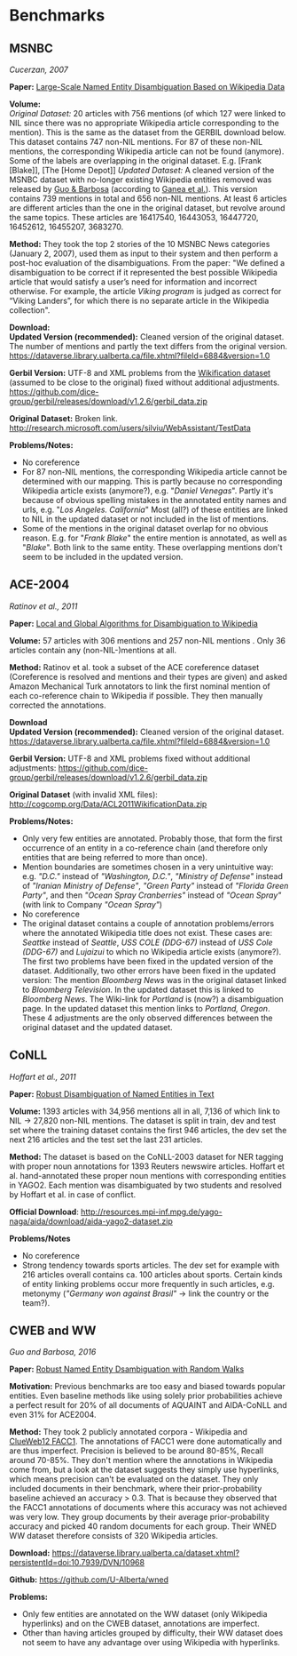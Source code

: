 # Benchmarks

## MSNBC
*Cucerzan, 2007*

**Paper:** [Large-Scale Named Entity Disambiguation Based on Wikipedia Data](https://www.aclweb.org/anthology/D07-1074.pdf)

**Volume:** \
*Original Dataset:* 20 articles with 756 mentions (of which 127 were linked to NIL since there was no appropriate Wikipedia article corresponding to the mention).
This is the same as the dataset from the GERBIL download below. This dataset contains 747 non-NIL mentions.
For 87 of these non-NIL mentions, the corresponding Wikipedia article can not be found (anymore).\
Some of the labels are overlapping in the original dataset. E.g. [Frank [Blake]], [The [Home Depot]]
*Updated Dataset:* A cleaned version of the MSNBC dataset with no-longer existing Wikipedia entities removed was released by [Guo & Barbosa](https://dl.acm.org/doi/pdf/10.1145/2661829.2661887) (according to [Ganea et al.](https://dl.acm.org/doi/pdf/10.1145/2872427.2882988)).
This version contains 739 mentions in total and 656 non-NIL mentions. At least 6 articles are different articles than the one in the original dataset, but revolve around the same topics.
These articles are 16417540, 16443053, 16447720, 16452612, 16455207, 3683270.

**Method:** They took the top 2 stories of the 10 MSNBC News categories (January 2, 2007), used them as input to their system and then perform a post-hoc evaluation of the disambiguations.
From the paper: "We defined a disambiguation to be correct if it represented the best possible Wikipedia article that would satisfy a user’s need for information and incorrect otherwise.
For example, the article *Viking program* is judged as correct for “Viking Landers”, for which there is no separate article in the Wikipedia collection".

**Download:**\
**Updated Version (recommended):** Cleaned version of the original dataset. The number of mentions and partly the text differs from the original version. <https://dataverse.library.ualberta.ca/file.xhtml?fileId=6884&version=1.0>

**Gerbil Version:** UTF-8 and XML problems from the [Wikification dataset](cogcomp.org/Data/ACL2011WikificationData.zip) (assumed to be close to the original) fixed without additional adjustments. <https://github.com/dice-group/gerbil/releases/download/v1.2.6/gerbil_data.zip>

**Original Dataset:** Broken link. <http://research.microsoft.com/users/silviu/WebAssistant/TestData>

**Problems/Notes:**
- No coreference
- For 87 non-NIL mentions, the corresponding Wikipedia article cannot be determined with our mapping.
This is partly because no corresponding Wikipedia article exists (anymore?), e.g. "*Daniel Venegas*".
Partly it's because of obvious spelling mistakes in the annotated entity names and urls, e.g. "*Los Angeles. California*"
Most (all?) of these entities are linked to NIL in the updated dataset or not included in the list of mentions.
- Some of the mentions in the original dataset overlap for no obvious reason.
E.g. for "*Frank Blake*" the entire mention is annotated, as well as "*Blake*". Both link to the same entity.
These overlapping mentions don't seem to be included in the updated version.

## ACE-2004
*Ratinov et al., 2011*

**Paper:** [Local and Global Algorithms for Disambiguation to Wikipedia](https://www.aclweb.org/anthology/P11-1138.pdf)

**Volume:**
57 articles with 306 mentions and 257 non-NIL mentions . Only 36 articles contain any (non-NIL-)mentions at all.

**Method:** Ratinov et al. took a subset of the ACE coreference dataset (Coreference is resolved and mentions and their types are given) and asked Amazon Mechanical Turk annotators to link the first nominal mention of each co-reference chain to Wikipedia if possible.
They then manually corrected the annotations.

**Download**\
**Updated Version (recommended):** Cleaned version of the original dataset. <https://dataverse.library.ualberta.ca/file.xhtml?fileId=6884&version=1.0>

**Gerbil Version:** UTF-8 and XML problems fixed without additional adjustments: <https://github.com/dice-group/gerbil/releases/download/v1.2.6/gerbil_data.zip>

**Original Dataset** (with invalid XML files): <http://cogcomp.org/Data/ACL2011WikificationData.zip>

**Problems/Notes:**
- Only very few entities are annotated. Probably those, that form the first occurrence of an entity in a co-reference chain (and therefore only entities that are being referred to more than once).
- Mention boundaries are sometimes chosen in a very unintuitive way: e.g. *"D.C."* instead of *"Washington, D.C."*, *"Ministry of Defense"* instead of *"Iranian Ministry of Defense"*, *"Green Party"* instead of *"Florida Green Party"*, and then *"Ocean Spray Cranberries"* instead of *"Ocean Spray"* (with link to Company *"Ocean Spray"*)
- No coreference
- The original dataset contains a couple of annotation problems/errors where the annotated Wikipedia title does not exist.
These cases are: *Seattke* instead of *Seattle*, *USS COLE (DDG-67)* instead of *USS Cole (DDG-67)* and *Lujaizui* to which no Wikipedia article exists (anymore?).
The first two problems have been fixed in the updated version of the dataset.
Additionally, two other errors have been fixed in the updated version: The mention *Bloomberg News* was in the original dataset linked to *Bloomberg Television*.
In the updated dataset this is linked to *Bloomberg News*.
The Wiki-link for *Portland* is (now?) a disambiguation page. In the updated dataset this mention links to *Portland, Oregon*.
These 4 adjustments are the only observed differences between the original dataset and the updated dataset.

## CoNLL

*Hoffart et al., 2011*

**Paper:** [Robust Disambiguation of Named Entities in Text](https://www.aclweb.org/anthology/D11-1072.pdf)

**Volume:** 1393 articles with 34,956 mentions all in all, 7,136 of which link to NIL -> 27,820 non-NIL mentions.
The dataset is split in train, dev and test set where the training dataset contains the first 946 articles, the dev set the next 216 articles and the test set the last 231 articles.

**Method:** The dataset is based on the CoNLL-2003 dataset for NER tagging with proper noun annotations for 1393 Reuters newswire articles.
Hoffart et al. hand-annotated these proper noun mentions with corresponding entities in YAGO2.
Each mention was disambiguated by two students and resolved by Hoffart et al. in case of conflict.

**Official Download**: <http://resources.mpi-inf.mpg.de/yago-naga/aida/download/aida-yago2-dataset.zip>

**Problems/Notes**
- No coreference
- Strong tendency towards sports articles.
The dev set for example with 216 articles overall contains ca. 100 articles about sports.
Certain kinds of entity linking problems occur more frequently in such articles, e.g. metonymy (*"Germany won against Brasil"* -> link the country or the team?).


## CWEB and WW
*Guo and Barbosa, 2016*

**Paper:** [Robust Named Entity Dsambiguation with Random Walks](http://webdocs.cs.ualberta.ca/~denilson/files/publications/swj1511.pdf)

**Motivation:** Previous benchmarks are too easy and biased towards popular entities.
Even baseline methods like using solely prior probabilities achieve a perfect result for 20% of all documents of AQUAINT and AIDA-CoNLL and even 31% for ACE2004.

**Method:** They took 2 publicly annotated corpora - Wikipedia and [ClueWeb12 FACC1](http://lemurproject.org/clueweb12/FACC1/).
The annotations of FACC1 were done automatically and are thus imperfect.
Precision is believed to be around 80-85%, Recall around 70-85%.
They don't mention where the annotations in Wikipedia come from, but a look at the dataset suggests they simply use hyperlinks, which means precision can't be evaluated on the dataset.
They only included documents in their benchmark, where their prior-probability baseline achieved an accuracy > 0.3. That is because they observed that the FACC1 annotations of documents where this accuracy was not achieved was very low.
They group documents by their average prior-probability accuracy and picked 40 random documents for each group. Their WNED WW dataset therefore consists of 320 Wikipedia articles.

**Download:** <https://dataverse.library.ualberta.ca/dataset.xhtml?persistentId=doi:10.7939/DVN/10968>

**Github:** <https://github.com/U-Alberta/wned>

**Problems:**
- Only few entities are annotated on the WW dataset (only Wikipedia hyperlinks) and on the CWEB dataset, annotations are imperfect.
- Other than having articles grouped by difficulty, their WW dataset does not seem to have any advantage over using Wikipedia with hyperlinks.
